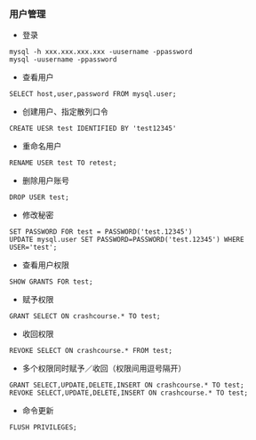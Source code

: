 ### 用户管理
* 登录
```
mysql -h xxx.xxx.xxx.xxx -uusername -ppassword
mysql -uusername -ppassword
```
* 查看用户
```
SELECT host,user,password FROM mysql.user;
```
* 创建用户、指定散列口令
```
CREATE UESR test IDENTIFIED BY 'test12345'
```
* 重命名用户
```
RENAME USER test TO retest;
```
* 删除用户账号
```
DROP USER test;
```
* 修改秘密
```
SET PASSWORD FOR test = PASSWORD('test.12345')
UPDATE mysql.user SET PASSWORD=PASSWORD('test.12345') WHERE USER='test';
```
* 查看用户权限
```
SHOW GRANTS FOR test;
```
* 赋予权限
```
GRANT SELECT ON crashcourse.* TO test;
```
* 收回权限
```
REVOKE SELECT ON crashcourse.* FROM test;
```
* 多个权限同时赋予／收回（权限间用逗号隔开）
```
GRANT SELECT,UPDATE,DELETE,INSERT ON crashcourse.* TO test;
REVOKE SELECT,UPDATE,DELETE,INSERT ON crashcourse.* TO test;
```
* 命令更新
```
FLUSH PRIVILEGES;
```
